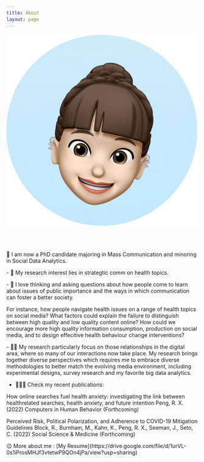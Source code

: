 ```yaml
---
title: About
layout: page
---
```

![AboutmeImage](assets/images/Memoji_rachel.jpg)

<br />
<br />

<p> </p>

 🌱  I am now a PhD candidate majoring in Mass Communication and minoring in Social Data Analytics. 
<p> </p>
- 📝  My research interest lies in strategtic comm on health topics. 
<p> </p>
- 💭  I love thinking and asking questions about how people come to learn about issues of public importance and the ways in which communication can foster a better society.
<p> </p>
For instance, how people navigate health issues on a range of health topics on social media? What factors could explain the failure to distinguish between high quality and low quality content online? How could we encourage more high quality information consumption, production on social media, and to design effecitive health behaviour change interventions? 
<p> </p>
- 👨‍💻 My research particularly focus on those relationships in the digital area, where so many of our interactions now take place. My research brings together diverse perspectives which requires me to embrace diverse methodologies to better match the evolving media environment, including experimental designs, survey research and my favorite big data analytics.
<p></p>

- 🙋🏻‍♀️ Check my recent publications:
 <p></p>
How online searches fuel health anxiety: investigating the link between healthrelated searches, health anxiety, and future intention
Peng, R. X. (2022)
Computers in Human Behavior (Forthcoming)
<p></p>
Perceived Risk, Political Polarization, and Adherence to COVID-19 Mitigation Guidelines
Block, R., Burnham, M., Kahn, K., Peng, R. X., Seeman, J., Seto, C. (2022)
Social Science & Medicine (Forthcoming)
<p></p>
<p></p>
<p></p>
😉  More about me : [My Resume](https://drive.google.com/file/d/1urVL-0s1iProsMHJf3vtetwP9QOn4jPa/view?usp=sharing)
